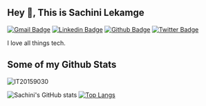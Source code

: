 ## Hey 👋, This is Sachini Lekamge
[![Gmail Badge](https://img.shields.io/badge/-sachini.lekamge@gmail.com-c14438?style=flat&logo=Gmail&logoColor=white&link=mailto:sachini.lekamge@gmail.com)](mailto:sachini.lekamge@gmail.com) 
[![Linkedin Badge](https://img.shields.io/badge/-sachinilekamge-0072b1?style=flat&logo=Linkedin&logoColor=white&link=https://www.linkedin.com/in/sachinilekamge/)](https://www.linkedin.com/in/sachinilekamge/) [![Github Badge](https://img.shields.io/badge/-IT20159030-grey?style=flat&logo=github&logoColor=white&link=https://github.com/IT20159030/)](https://www.github.com/IT20159030/) [![Twitter Badge](https://img.shields.io/badge/-SachiniLekamge-00acee?style=flat&logo=twitter&logoColor=white&link=https://twitter.com/SachiniLekamge/)](https://www.twitter.com/SachiniLekamge/) <p align='left'>I love all things tech.</p>
## Some of my Github Stats
<p align=left> <img src=https://komarev.com/ghpvc/?username=IT20159030 alt=IT20159030 /> </p>

![Sachini's GitHub stats](https://github-readme-stats.vercel.app/api?username=IT20159030&hide=contribs,prs)
[![Top Langs](https://github-readme-stats.vercel.app/api/top-langs/?username=IT20159030&langs_count=8)](https://github.com/IT20159030/github-readme-stats)

